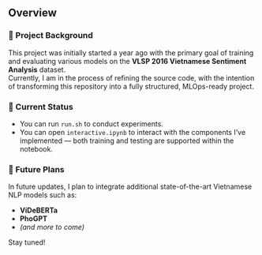 ## Overview

### 📘 Project Background

This project was initially started a year ago with the primary goal of training and evaluating various models on the **VLSP 2016 Vietnamese Sentiment Analysis** dataset.  
Currently, I am in the process of refining the source code, with the intention of transforming this repository into a fully structured, MLOps-ready project.

### 🔧 Current Status

- You can run `run.sh` to conduct experiments.
- You can open `interactive.ipynb` to interact with the components I’ve implemented — both training and testing are supported within the notebook.

### 🚀 Future Plans

In future updates, I plan to integrate additional state-of-the-art Vietnamese NLP models such as:

- **ViDeBERTa**
- **PhoGPT**
- *(and more to come)*

Stay tuned!
